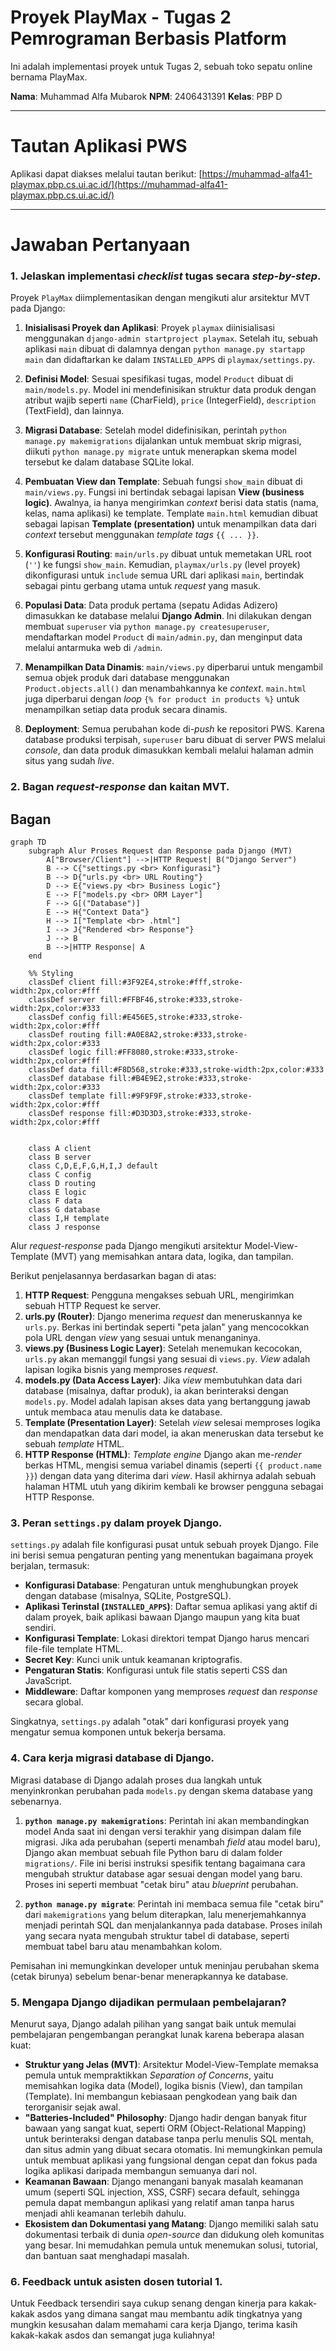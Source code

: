 # Proyek PlayMax - Tugas 2 Pemrograman Berbasis Platform

Ini adalah implementasi proyek untuk Tugas 2, sebuah toko sepatu online bernama PlayMax.

**Nama**: Muhammad Alfa Mubarok
**NPM**: 2406431391
**Kelas**: PBP D

---

# Tautan Aplikasi PWS

Aplikasi dapat diakses melalui tautan berikut:
[https://muhammad-alfa41-playmax.pbp.cs.ui.ac.id/](https://muhammad-alfa41-playmax.pbp.cs.ui.ac.id/)

---

# Jawaban Pertanyaan

### 1. Jelaskan implementasi *checklist* tugas secara *step-by-step*.

Proyek `PlayMax` diimplementasikan dengan mengikuti alur arsitektur MVT pada Django:

1. **Inisialisasi Proyek dan Aplikasi**: Proyek `playmax` diinisialisasi menggunakan `django-admin startproject playmax`. Setelah itu, sebuah aplikasi `main` dibuat di dalamnya dengan `python manage.py startapp main` dan didaftarkan ke dalam `INSTALLED_APPS` di `playmax/settings.py`.

2. **Definisi Model**: Sesuai spesifikasi tugas, model `Product` dibuat di `main/models.py`. Model ini mendefinisikan struktur data produk dengan atribut wajib seperti `name` (CharField), `price` (IntegerField), `description` (TextField), dan lainnya.

3. **Migrasi Database**: Setelah model didefinisikan, perintah `python manage.py makemigrations` dijalankan untuk membuat skrip migrasi, diikuti `python manage.py migrate` untuk menerapkan skema model tersebut ke dalam database SQLite lokal.

4. **Pembuatan View dan Template**: Sebuah fungsi `show_main` dibuat di `main/views.py`. Fungsi ini bertindak sebagai lapisan **View (business logic)**. Awalnya, ia hanya mengirimkan *context* berisi data statis (nama, kelas, nama aplikasi) ke template. Template `main.html` kemudian dibuat sebagai lapisan **Template (presentation)** untuk menampilkan data dari *context* tersebut menggunakan *template tags* `{{ ... }}`.

5. **Konfigurasi Routing**: `main/urls.py` dibuat untuk memetakan URL root (`''`) ke fungsi `show_main`. Kemudian, `playmax/urls.py` (level proyek) dikonfigurasi untuk `include` semua URL dari aplikasi `main`, bertindak sebagai pintu gerbang utama untuk *request* yang masuk.

6. **Populasi Data**: Data produk pertama (sepatu Adidas Adizero) dimasukkan ke database melalui **Django Admin**. Ini dilakukan dengan membuat `superuser` via `python manage.py createsuperuser`, mendaftarkan model `Product` di `main/admin.py`, dan menginput data melalui antarmuka web di `/admin`.

7.  **Menampilkan Data Dinamis**: `main/views.py` diperbarui untuk mengambil semua objek produk dari database menggunakan `Product.objects.all()` dan menambahkannya ke *context*. `main.html` juga diperbarui dengan *loop* `{% for product in products %}` untuk menampilkan setiap data produk secara dinamis.

8.  **Deployment**: Semua perubahan kode di-*push* ke repositori PWS. Karena database produksi terpisah, `superuser` baru dibuat di server PWS melalui *console*, dan data produk dimasukkan kembali melalui halaman admin situs yang sudah *live*.

### 2. Bagan *request-response* dan kaitan MVT.
## Bagan 

```mermaid
graph TD
    subgraph Alur Proses Request dan Response pada Django (MVT)
        A["Browser/Client"] -->|HTTP Request| B("Django Server")
        B --> C{"settings.py <br> Konfigurasi"}
        B --> D{"urls.py <br> URL Routing"}
        D --> E{"views.py <br> Business Logic"}
        E --> F["models.py <br> ORM Layer"]
        F --> G[("Database")]
        E --> H{"Context Data"}
        H --> I["Template <br> .html"]
        I --> J{"Rendered <br> Response"}
        J --> B
        B -->|HTTP Response| A
    end

    %% Styling
    classDef client fill:#3F92E4,stroke:#fff,stroke-width:2px,color:#fff
    classDef server fill:#FFBF46,stroke:#333,stroke-width:2px,color:#333
    classDef config fill:#E456E5,stroke:#333,stroke-width:2px,color:#fff
    classDef routing fill:#A0E8A2,stroke:#333,stroke-width:2px,color:#333
    classDef logic fill:#FF8080,stroke:#333,stroke-width:2px,color:#fff
    classDef data fill:#F8D568,stroke:#333,stroke-width:2px,color:#333
    classDef database fill:#B4E9E2,stroke:#333,stroke-width:2px,color:#333
    classDef template fill:#9F9F9F,stroke:#333,stroke-width:2px,color:#fff
    classDef response fill:#D3D3D3,stroke:#333,stroke-width:2px,color:#fff


    class A client
    class B server
    class C,D,E,F,G,H,I,J default
    class C config
    class D routing
    class E logic
    class F data
    class G database
    class I,H template
    class J response
```

Alur *request-response* pada Django mengikuti arsitektur Model-View-Template (MVT) yang memisahkan antara data, logika, dan tampilan.


Berikut penjelasannya berdasarkan bagan di atas:
1. **HTTP Request**: Pengguna mengakses sebuah URL, mengirimkan sebuah HTTP Request ke server.
2. **urls.py (Router)**: Django menerima *request* dan meneruskannya ke `urls.py`. Berkas ini bertindak seperti "peta jalan" yang mencocokkan pola URL dengan *view* yang sesuai untuk menanganinya.
3. **views.py (Business Logic Layer)**: Setelah menemukan kecocokan, `urls.py` akan memanggil fungsi yang sesuai di `views.py`. *View* adalah lapisan logika bisnis yang memproses *request*.
4. **models.py (Data Access Layer)**: Jika *view* membutuhkan data dari database (misalnya, daftar produk), ia akan berinteraksi dengan `models.py`. Model adalah lapisan akses data yang bertanggung jawab untuk membaca atau menulis data ke database.
5. **Template (Presentation Layer)**: Setelah *view* selesai memproses logika dan mendapatkan data dari model, ia akan meneruskan data tersebut ke sebuah *template* HTML.
6.  **HTTP Response (HTML)**: *Template engine* Django akan me-*render* berkas HTML, mengisi semua variabel dinamis (seperti `{{ product.name }}`) dengan data yang diterima dari *view*. Hasil akhirnya adalah sebuah halaman HTML utuh yang dikirim kembali ke browser pengguna sebagai HTTP Response.

### 3. Peran `settings.py` dalam proyek Django.

`settings.py` adalah file konfigurasi pusat untuk sebuah proyek Django. File ini berisi semua pengaturan penting yang menentukan bagaimana proyek berjalan, termasuk:
* **Konfigurasi Database**: Pengaturan untuk menghubungkan proyek dengan database (misalnya, SQLite, PostgreSQL).
* **Aplikasi Terinstal (`INSTALLED_APPS`)**: Daftar semua aplikasi yang aktif di dalam proyek, baik aplikasi bawaan Django maupun yang kita buat sendiri.
* **Konfigurasi Template**: Lokasi direktori tempat Django harus mencari file-file template HTML.
* **Secret Key**: Kunci unik untuk keamanan kriptografis.
* **Pengaturan Statis**: Konfigurasi untuk file statis seperti CSS dan JavaScript.
* **Middleware**: Daftar komponen yang memproses *request* dan *response* secara global.

Singkatnya, `settings.py` adalah "otak" dari konfigurasi proyek yang mengatur semua komponen untuk bekerja bersama.

### 4. Cara kerja migrasi database di Django.

Migrasi database di Django adalah proses dua langkah untuk menyinkronkan perubahan pada `models.py` dengan skema database yang sebenarnya.

1.  **`python manage.py makemigrations`**: Perintah ini akan membandingkan model Anda saat ini dengan versi terakhir yang disimpan dalam file migrasi. Jika ada perubahan (seperti menambah *field* atau model baru), Django akan membuat sebuah file Python baru di dalam folder `migrations/`. File ini berisi instruksi spesifik tentang bagaimana cara mengubah struktur database agar sesuai dengan model yang baru. Proses ini seperti membuat "cetak biru" atau *blueprint* perubahan.

2.  **`python manage.py migrate`**: Perintah ini membaca semua file "cetak biru" dari `makemigrations` yang belum diterapkan, lalu menerjemahkannya menjadi perintah SQL dan menjalankannya pada database. Proses inilah yang secara nyata mengubah struktur tabel di database, seperti membuat tabel baru atau menambahkan kolom.

Pemisahan ini memungkinkan developer untuk meninjau perubahan skema (cetak birunya) sebelum benar-benar menerapkannya ke database.

### 5. Mengapa Django dijadikan permulaan pembelajaran?

Menurut saya, Django adalah pilihan yang sangat baik untuk memulai pembelajaran pengembangan perangkat lunak karena beberapa alasan kuat:

* **Struktur yang Jelas (MVT)**: Arsitektur Model-View-Template memaksa pemula untuk mempraktikkan *Separation of Concerns*, yaitu memisahkan logika data (Model), logika bisnis (View), dan tampilan (Template). Ini membangun kebiasaan pengkodean yang baik dan terorganisir sejak awal.
* **"Batteries-Included" Philosophy**: Django hadir dengan banyak fitur bawaan yang sangat kuat, seperti ORM (Object-Relational Mapping) untuk berinteraksi dengan database tanpa perlu menulis SQL mentah, dan situs admin yang dibuat secara otomatis. Ini memungkinkan pemula untuk membuat aplikasi yang fungsional dengan cepat dan fokus pada logika aplikasi daripada membangun semuanya dari nol.
* **Keamanan Bawaan**: Django menangani banyak masalah keamanan umum (seperti SQL injection, XSS, CSRF) secara default, sehingga pemula dapat membangun aplikasi yang relatif aman tanpa harus menjadi ahli keamanan terlebih dahulu.
* **Ekosistem dan Dokumentasi yang Matang**: Django memiliki salah satu dokumentasi terbaik di dunia *open-source* dan didukung oleh komunitas yang besar. Ini memudahkan pemula untuk menemukan solusi, tutorial, dan bantuan saat menghadapi masalah.

### 6. Feedback untuk asisten dosen tutorial 1.

Untuk Feedback tersendiri saya cukup senang dengan kinerja para kakak-kakak asdos yang dimana sangat mau membantu adik tingkatnya yang mungkin kesusahan dalam memahami cara kerja Django, terima kasih kakak-kakak asdos dan semangat juga kuliahnya!